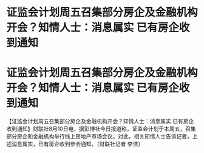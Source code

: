 # 证监会计划周五召集部分房企及金融机构开会？知情人士：消息属实 已有房企收到通知

# 证监会计划周五召集部分房企及金融机构开会？知情人士：消息属实 已有房企收到通知

【证监会计划周五召集部分房企及金融机构开会？知情人士：消息属实
已有房企收到通知】财联社8月10日电，据彭博社今日报道称，证监会计划于本周五，召集部分房企和金融机构举行线上房地产市场会议。对此，相关知情人士告诉记者，上述消息属实，已有房企收到参会通知。（财联社记者
李洁）

